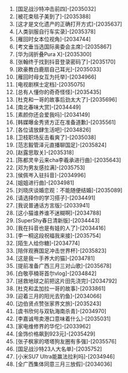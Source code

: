 
1. [国足战沙特冲击前四]-[2035032]
1. [被花束毯子美到了]-[2035388]
1. [这才是文化遗产的正确打开方式]-[2035637]
1. [人类驯服自行车实录]-[2035378]
1. [雁回时女本位视角]-[2034744]
1. [考文垂当选国际奥委会主席]-[2035867]
1. [华为阔折叠Pura X]-[2035300]
1. [张翰终于找到抖音登录密码了]-[2035170]
1. [欧豪教白鹿扇自己耳光]-[2035033]
1. [雁回时母女互为托举]-[2034966]
1. [电视剧棋士定档]-[2035075]
1. [总有人懂你的奇奇怪怪]-[2035435]
1. [杜克和一哥的故事后劲太大了]-[2035696]
1. [南北春味大赏]-[2034449]
1. [素颜你还会爱我吗]-[2034149]
1. [韩媒曝金秀贤方正在准备道歉]-[2035561]
1. [各位请放肆生活吧]-[2034826]
1. [卫枝职场反击看爽了]-[2035038]
1. [范志毅管泽元直播聊国足]-[2035824]
1. [赵露思取关]-[2035318]
1. [陈都灵辛云来cha李羲承进行曲]-[2035643]
1. [邓为男友感拉满]-[2035753]
1. [侯佩岑入驻抖音]-[2034996]
1. [姐姐进行曲]-[2034981]
1. [刘晓庆谈婚恋观：不能随便结婚]-[2035089]
1. [请选择你的学习搭子]-[2034491]
1. [我说普通话方言版]-[2033941]
1. [这小猫谁养谁不迷糊啊]-[2034788]
1. [SuperShy春日清新版]-[2034443]
1. [我在抖音也是有娃的人了]-[2034416]
1. [李一桐这段祝福我来接]-[2035754]
1. [陌生人给你糖]-[2034774]
1. [陪伴观赛国足冲击世界杯]-[2035823]
1. [这是我一手养大的猫]-[2034781]
1. [提前准备广西三月三对山歌]-[2035678]
1. [白敬亭楠哥首尔vlog]-[2034842]
1. [拯救地球之前把这片田先浇完]-[2034792]
1. [杜克和孟加拉一哥的故事]-[2033861]
1. [迎着三月的阳光去钓鱼]-[2034066]
1. [边伯贤点赞张家界文旅]-[2035243]
1. [虞书欣何与双轨海南杀青]-[2034970]
1. [李嘉诚甩卖港口意味着什么]-[2035031]
1. [家电维修界的华佗]-[2033962]
1. [金饰价格飙到923元]-[2035429]
1. [张子枫家的塔塔狗友圈有多强]-[2035576]
1. [国足战沙特23人大名单]-[2035752]
1. [小米SU7 Ultra能赢法拉利吗]-[2034946]
1. [全广西集体同意三月三放假]-[2034036]